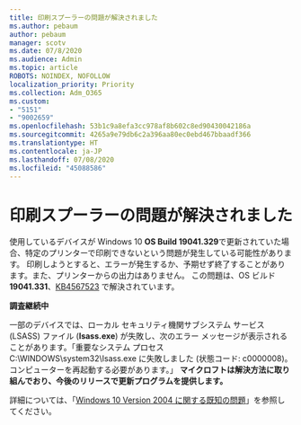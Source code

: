 ```yaml
---
title: 印刷スプーラーの問題が解決されました
ms.author: pebaum
author: pebaum
manager: scotv
ms.date: 07/8/2020
ms.audience: Admin
ms.topic: article
ROBOTS: NOINDEX, NOFOLLOW
localization_priority: Priority
ms.collection: Adm_O365
ms.custom:
- "5151"
- "9002659"
ms.openlocfilehash: 53b1c9a8efa3cc978af8b602c8ed90430042186a
ms.sourcegitcommit: 4265a9e79db6c2a396aa80ec0ebd467bbaadf366
ms.translationtype: HT
ms.contentlocale: ja-JP
ms.lasthandoff: 07/08/2020
ms.locfileid: "45088586"
---
```

# <a name="print-spooler-issue-is-resolved"></a>印刷スプーラーの問題が解決されました

使用しているデバイスが Windows 10 **OS Build 19041.329**で更新されていた場合、特定のプリンターで印刷できないという問題が発生している可能性があります。 印刷しようとすると、エラーが発生するか、予期せず終了することがあります。また、プリンターからの出力はありません。 この問題は、OS ビルド **19041.331**、[KB4567523](https://support.microsoft.com/help/4567523/windows-10-update-kb4567523) で解決されています。  

**調査継続中**

一部のデバイスでは、ローカル セキュリティ機関サブシステム サービス (LSASS) ファイル (**Isass.exe**) が失敗し、次のエラー メッセージが表示されることがあります。「重要なシステム プロセス C:\WINDOWS\system32\Isass.exe に失敗しました (状態コード: c0000008)。 コンピューターを再起動する必要があります。」  **マイクロフトは解決方法に取り組んでおり、今後のリリースで更新プログラムを提供します。**

詳細については、「[Windows 10 Version 2004 に関する既知の問題](https://docs.microsoft.com/windows/release-information/status-windows-10-2004#442msgdesc)」を参照してください。